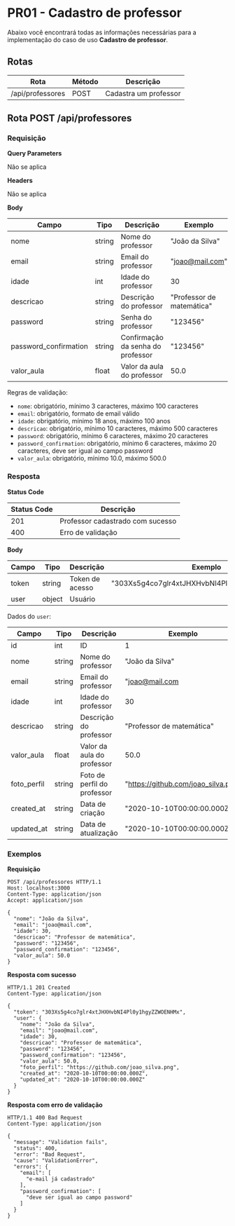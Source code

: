 # PR01 - Cadastro de professor

Abaixo você encontrará todas as informações necessárias para a implementação do caso de uso **Cadastro de professor**.

## Rotas

| Rota             | Método | Descrição             |
| ---------------- | ------ | --------------------- |
| /api/professores | POST   | Cadastra um professor |

## Rota POST /api/professores

### Requisição

**Query Parameters**

Não se aplica

**Headers**

Não se aplica

**Body**

| Campo                 | Tipo   | Descrição                         | Exemplo                   |
| --------------------- | ------ | --------------------------------- | ------------------------- |
| nome                  | string | Nome do professor                 | "João da Silva"           |
| email                 | string | Email do professor                | "joao@mail.com"           |
| idade                 | int    | Idade do professor                | 30                        |
| descricao             | string | Descrição do professor            | "Professor de matemática" |
| password              | string | Senha do professor                | "123456"                  |
| password_confirmation | string | Confirmação da senha do professor | "123456"                  |
| valor_aula            | float  | Valor da aula do professor        | 50.0                      |

Regras de validação:

- `nome`: obrigatório, mínimo 3 caracteres, máximo 100 caracteres
- `email`: obrigatório, formato de email válido
- `idade`: obrigatório, mínimo 18 anos, máximo 100 anos
- `descricao`: obrigatório, mínimo 10 caracteres, máximo 500 caracteres
- `password`: obrigatório, mínimo 6 caracteres, máximo 20 caracteres
- `password_confirmation`: obrigatório, mínimo 6 caracteres, máximo 20 caracteres, deve ser igual ao campo password
- `valor_aula`: obrigatório, mínimo 10.0, máximo 500.0

### Resposta

**Status Code**

| Status Code | Descrição                        |
| ----------- | -------------------------------- |
| 201         | Professor cadastrado com sucesso |
| 400         | Erro de validação                |

**Body**

| Campo | Tipo   | Descrição       | Exemplo                                       |
| ----- | ------ | --------------- | --------------------------------------------- |
| token | string | Token de acesso | "303Xs5g4co7glr4xtJHXHvbNI4Pl0y1hgyZZWOENHMx" |
| user  | object | Usuário         |                                               |

Dados do `user`:

| Campo       | Tipo   | Descrição                   | Exemplo                             |
| ----------- | ------ | --------------------------- | ----------------------------------- |
| id          | int    | ID                          | 1                                   |
| nome        | string | Nome do professor           | "João da Silva"                     |
| email       | string | Email do professor          | "joao@mail.com                      |
| idade       | int    | Idade do professor          | 30                                  |
| descricao   | string | Descrição do professor      | "Professor de matemática"           |
| valor_aula  | float  | Valor da aula do professor  | 50.0                                |
| foto_perfil | string | Foto de perfil do professor | "https://github.com/joao_silva.png" |
| created_at  | string | Data de criação             | "2020-10-10T00:00:00.000Z"          |
| updated_at  | string | Data de atualização         | "2020-10-10T00:00:00.000Z"          |

### Exemplos

**Requisição**

```
POST /api/professores HTTP/1.1
Host: localhost:3000
Content-Type: application/json
Accept: application/json

{
  "nome": "João da Silva",
  "email": "joao@mail.com",
  "idade": 30,
  "descricao": "Professor de matemática",
  "password": "123456",
  "password_confirmation": "123456",
  "valor_aula": 50.0
}
```

**Resposta com sucesso**

```
HTTP/1.1 201 Created
Content-Type: application/json

{
  "token": "303Xs5g4co7glr4xtJHXHvbNI4Pl0y1hgyZZWOENHMx",
  "user": {
    "nome": "João da Silva",
    "email": "joao@mail.com",
    "idade": 30,
    "descricao": "Professor de matemática",
    "password": "123456",
    "password_confirmation": "123456",
    "valor_aula": 50.0,
    "foto_perfil": "https://github.com/joao_silva.png",
    "created_at": "2020-10-10T00:00:00.000Z",
    "updated_at": "2020-10-10T00:00:00.000Z"
  }
}
```

**Resposta com erro de validação**

```
HTTP/1.1 400 Bad Request
Content-Type: application/json

{
  "message": "Validation fails",
  "status": 400,
  "error": "Bad Request",
  "cause": "ValidationError",
  "errors": {
    "email": [
      "e-mail já cadastrado"
    ],
    "password_confirmation": [
      "deve ser igual ao campo password"
    ]
  }
}
```
